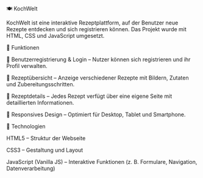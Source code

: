 🍽️ KochWelt

KochWelt ist eine interaktive Rezeptplattform, auf der Benutzer neue Rezepte entdecken und sich registrieren können. Das Projekt wurde mit HTML, CSS und JavaScript umgesetzt.

🚀 Funktionen

🔐 Benutzerregistrierung & Login – Nutzer können sich registrieren und ihr Profil verwalten.

📜 Rezeptübersicht – Anzeige verschiedener Rezepte mit Bildern, Zutaten und Zubereitungsschritten.

🍳 Rezeptdetails – Jedes Rezept verfügt über eine eigene Seite mit detaillierten Informationen.

📱 Responsives Design – Optimiert für Desktop, Tablet und Smartphone.

🧩 Technologien

HTML5 – Struktur der Webseite

CSS3 – Gestaltung und Layout

JavaScript (Vanilla JS) – Interaktive Funktionen (z. B. Formulare, Navigation, Datenverarbeitung)
